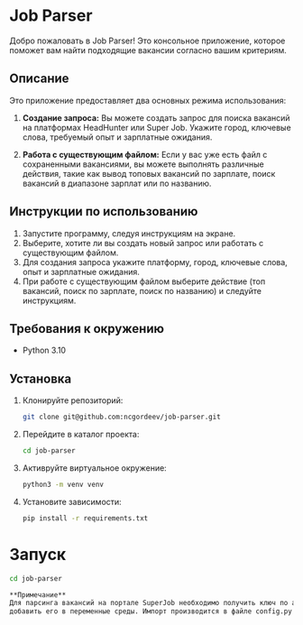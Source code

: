 # Job Parser

Добро пожаловать в Job Parser! Это консольное приложение, которое поможет вам найти подходящие вакансии согласно вашим критериям.

## Описание

Это приложение предоставляет два основных режима использования:

1. **Создание запроса:** Вы можете создать запрос для поиска вакансий на платформах HeadHunter или Super Job. Укажите город, ключевые слова, требуемый опыт и зарплатные ожидания.

2. **Работа с существующим файлом:** Если у вас уже есть файл с сохраненными вакансиями, вы можете выполнять различные действия, такие как вывод топовых вакансий по зарплате, поиск вакансий в диапазоне зарплат или по названию.

## Инструкции по использованию

1. Запустите программу, следуя инструкциям на экране.
2. Выберите, хотите ли вы создать новый запрос или работать с существующим файлом.
3. Для создания запроса укажите платформу, город, ключевые слова, опыт и зарплатные ожидания.
4. При работе с существующим файлом выберите действие (топ вакансий, поиск по зарплате, поиск по названию) и следуйте инструкциям.

## Требования к окружению

- Python 3.10

## Установка

1. Клонируйте репозиторий:

   ```bash
   git clone git@github.com:ncgordeev/job-parser.git

2. Перейдите в каталог проекта:

    ```bash
   cd job-parser
   
3. Активруйте виртуальное окружение:
   
   ```bash
   python3 -m venv venv
   
4. Установите зависимости:
    
    ```bash
    pip install -r requirements.txt

# Запуск

```bash
cd job-parser

**Примечание**
Для парсинга вакансий на портале SuperJob необходимо получить ключ по адресу [SuperJob API](https://api.superjob.ru/) и
добавить его в переменные среды. Импорт производится в файле config.py в переменную SJ_API_KEY.